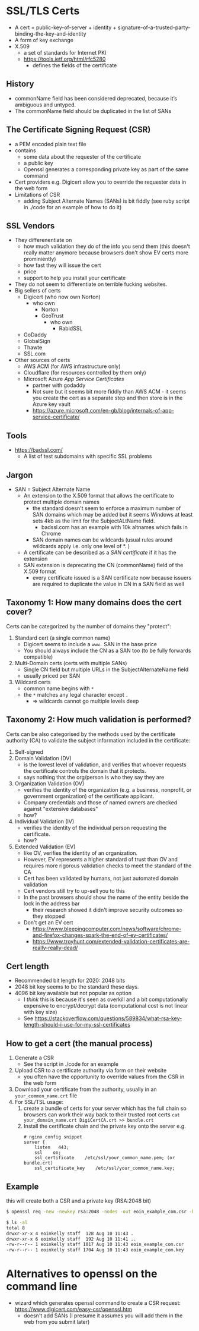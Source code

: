 # SSL/TLS Certs

* A cert = public-key-of-server + identity + signature-of-a-trusted-party-binding-the-key-and-identity
* A form of key exchange
* X.509
    * a set of standards for Internet PKI
    * https://tools.ietf.org/html/rfc5280
        * defines the fields of the certificate

## History

* commonName field has been considered deprecated, because it’s ambiguous and untyped.
* The commonName field should be duplicated in the list of SANs

## The Certificate Signing Request (CSR)

* a PEM encoded plain text file
* contains
    * some data about the requester of the certificate
    * a public key
    * Openssl generates a corresponding private key as part of the same command
* Cert providers e.g. Digicert allow you to override the requester data in the web form
* Limitations of CSR
    * adding Subject Alternate Names (SANs) is bit fiddly (see ruby script in ./code for an example of how to do it)

## SSL Vendors

* They differenentiate on
    * how much validation they do of the info you send them (this doesn't really matter anymore because browsers don't show EV certs more prominiently)
    * how fast they will issue the cert
    * price
    * support to help you install your certificate
* They do not seem to differentiate on terrible fucking websites.
* Big sellers of certs
    * Digicert (who now own Norton)
        * who own
          * Norton
          * GeoTrust
            * who own
                * RabidSSL
    * GoDaddy
    * GlobalSign
    * Thawte
    * SSL.com
* Other sources of certs
  * AWS ACM (for AWS infrastructure only)
  * Cloudflare (for resources controlled by them only)
  * Microsoft Azure _App Service Certificates_
      * partner with godaddy
      * Not sure but it seems bit more fiddly than AWS ACM - it seems you create the cert as a separate step and then store is in the Azure key vault
      * https://azure.microsoft.com/en-gb/blog/internals-of-app-service-certificate/

## Tools

* https://badssl.com/
    * A list of test subdomains with specific SSL problems

## Jargon

* SAN = Subject Alternate Name
    * An extension to the X.509 format that allows the certificate to protect multiple domain names
        * the standard doesn't seem to enforce a maximum number of SAN domains which may be added but it seems Windows at least sets 4kb as the limit for the SubjectALtName field.
            * badssl.com has an example with 10k altnames which fails in Chrome
        * SAN domain names can be wildcards (usual rules around wildcards apply i.e. only one level of *. )
    * A certificate can be described as a _SAN certificate_ if it has the extension
    * SAN extension is deprecating the CN (commonName) field of the X.509 format
        * every certificate issued is a SAN certificate now because issuers are required to duplicate the value in CN in a SAN field as well

## Taxonomy 1: How many domains does the cert cover?

Certs can be categorized by the number of domains they "protect":

1. Standard cert (a single common name)
    * Digicert seems to include a `www.` SAN in the base price
    * You should always include the CN as a SAN too (to be fully forwards compatible)
2. Multi-Domain certs (certs with multiple SANs)
    * Single CN field but multiple URLs in the SubjectAlternateName field
    * usually priced per SAN
3. Wildcard certs
    * common name begins with `*`
    * the `*` matches any legal character except `.`
        * => wildcards cannot go multiple levels deep

## Taxonomy 2: How much validation is performed?

Certs can be also categorised by the methods used by the certificate authority (CA) to validate the subject information included in the certificate:

1. Self-signed
1. Domain Validation (DV)
   * is the lowest level of validation, and verifies that whoever requests the certificate controls the domain that it protects.
   * says nothing that the org/person is who they say they are
1. Organization Validation (OV)
   * verifies the identity of the organization (e.g. a business, nonprofit, or government organization) of the certificate applicant.
   * Company credentials and those of named owners are checked against "extensive databases"
   * how?
1. Individual Validation (IV)
   * verifies the identity of the individual person requesting the certificate.
   * how?
1. Extended Validation (EV)
    * like OV, verifies the identity of an organization.
    * However, EV represents a higher standard of trust than OV and requires
      more rigorous validation checks to meet the standard of the CA
    * Cert has been validated by humans, not just automated domain validation
    * Cert vendors still try to up-sell you to this
    * In the past browsers should show the name of the entity beside the lock in the address bar
        * their research showed it didn't improve security outcomes so they stopped
    * Don't get an EV cert
        * https://www.bleepingcomputer.com/news/software/chrome-and-firefox-changes-spark-the-end-of-ev-certificates/
        * https://www.troyhunt.com/extended-validation-certificates-are-really-really-dead/

## Cert length

* Recommended bit length for 2020: 2048 bits
* 2048 bit key seems to be the standard these days.
* 4096 bit key available but not popular as option
    * I _think_ this is because it's seen as overkill and a bit computationally expensive to encrypt/decrypt data (computational cost is not linear with key size)
    * See https://stackoverflow.com/questions/589834/what-rsa-key-length-should-i-use-for-my-ssl-certificates

## How to get a cert (the manual process)

1. Generate a CSR
    * See the script in ./code for an example
1. Upload CSR to a certificate authority via form on their website
    * you often have the opportunity to override values from the CSR in the web form
1. Download your certificate from the authority, usually in an `your_common_name.crt` file
1. For SSL/TSL usage:
    1. create a bundle of certs for your server which has the full chain so browsers can work their way back to their trusted root certs
        `cat your_domain_name.crt DigiCertCA.crt >> bundle.crt`
    1. Install the certificate chain and the private key onto the server e.g.
        ```Nginx
        # nginx config snippet
        server {
            listen   443;
            ssl    on;
            ssl_certificate    /etc/ssl/your_common_name.pem; (or bundle.crt)
            ssl_certificate_key    /etc/ssl/your_common_name.key;
        ```


## Example

this will create both a CSR and a private key (RSA:2048 bit)

```bash
$ openssl req -new -newkey rsa:2048 -nodes -out eoin_example_com.csr -keyout eoin_example_com.key -subj "/C=NZ/ST=Wellington/L=Wellington/O=My Org/OU=Dev/CN=eoin.example.com"

$ ls -al
total 8
drwxr-xr-x 4 eoinkelly staff  128 Aug 10 11:43 .
drwxr-xr-x 6 eoinkelly staff  192 Aug 10 11:41 ..
-rw-r--r-- 1 eoinkelly staff 1017 Aug 10 11:43 eoin_example_com.csr
-rw-r--r-- 1 eoinkelly staff 1704 Aug 10 11:43 eoin_example_com.key
```

# Alternatives to openssl on the command line

* wizard which generates openssl command to create a CSR request: https://www.digicert.com/easy-csr/openssl.htm
    * doesn't add SANs (I presume it assumes you will add them in the web from you submit later)
